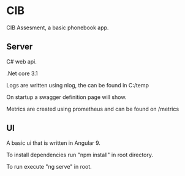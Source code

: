 # CIB
CIB Assesment, a basic phonebook app.

## Server
C# web api.

.Net core 3.1

Logs are written using nlog, the can be found in C:/temp

On startup a swagger definition page will show.

Metrics are created using prometheus and can be found on /metrics

## UI
A basic ui that is written in Angular 9.

To install dependencies run "npm install" in root directory.

To run execute "ng serve" in root.

